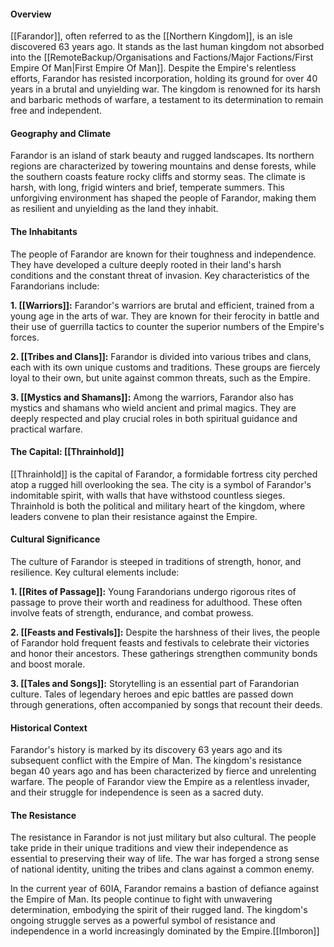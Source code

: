 #### Overview

[[Farandor]], often referred to as the [[Northern Kingdom]], is an isle discovered 63 years ago. It stands as the last human kingdom not absorbed into the [[RemoteBackup/Organisations and Factions/Major Factions/First Empire Of Man|First Empire Of Man]]. Despite the Empire's relentless efforts, Farandor has resisted incorporation, holding its ground for over 40 years in a brutal and unyielding war. The kingdom is renowned for its harsh and barbaric methods of warfare, a testament to its determination to remain free and independent.

#### Geography and Climate

Farandor is an island of stark beauty and rugged landscapes. Its northern regions are characterized by towering mountains and dense forests, while the southern coasts feature rocky cliffs and stormy seas. The climate is harsh, with long, frigid winters and brief, temperate summers. This unforgiving environment has shaped the people of Farandor, making them as resilient and unyielding as the land they inhabit.

#### The Inhabitants

The people of Farandor are known for their toughness and independence. They have developed a culture deeply rooted in their land's harsh conditions and the constant threat of invasion. Key characteristics of the Farandorians include:

**1. [[Warriors]]:** Farandor's warriors are brutal and efficient, trained from a young age in the arts of war. They are known for their ferocity in battle and their use of guerrilla tactics to counter the superior numbers of the Empire's forces.

**2. [[Tribes and Clans]]:** Farandor is divided into various tribes and clans, each with its own unique customs and traditions. These groups are fiercely loyal to their own, but unite against common threats, such as the Empire.

**3. [[Mystics and Shamans]]:** Among the warriors, Farandor also has mystics and shamans who wield ancient and primal magics. They are deeply respected and play crucial roles in both spiritual guidance and practical warfare.

#### The Capital: [[Thrainhold]]

[[Thrainhold]] is the capital of Farandor, a formidable fortress city perched atop a rugged hill overlooking the sea. The city is a symbol of Farandor's indomitable spirit, with walls that have withstood countless sieges. Thrainhold is both the political and military heart of the kingdom, where leaders convene to plan their resistance against the Empire.

#### Cultural Significance

The culture of Farandor is steeped in traditions of strength, honor, and resilience. Key cultural elements include:

**1. [[Rites of Passage]]:** Young Farandorians undergo rigorous rites of passage to prove their worth and readiness for adulthood. These often involve feats of strength, endurance, and combat prowess.

**2. [[Feasts and Festivals]]:** Despite the harshness of their lives, the people of Farandor hold frequent feasts and festivals to celebrate their victories and honor their ancestors. These gatherings strengthen community bonds and boost morale.

**3. [[Tales and Songs]]:** Storytelling is an essential part of Farandorian culture. Tales of legendary heroes and epic battles are passed down through generations, often accompanied by songs that recount their deeds.

#### Historical Context

Farandor's history is marked by its discovery 63 years ago and its subsequent conflict with the Empire of Man. The kingdom's resistance began 40 years ago and has been characterized by fierce and unrelenting warfare. The people of Farandor view the Empire as a relentless invader, and their struggle for independence is seen as a sacred duty.

#### The Resistance

The resistance in Farandor is not just military but also cultural. The people take pride in their unique traditions and view their independence as essential to preserving their way of life. The war has forged a strong sense of national identity, uniting the tribes and clans against a common enemy.

In the current year of 60IA, Farandor remains a bastion of defiance against the Empire of Man. Its people continue to fight with unwavering determination, embodying the spirit of their rugged land. The kingdom's ongoing struggle serves as a powerful symbol of resistance and independence in a world increasingly dominated by the Empire.[[Imboron]]